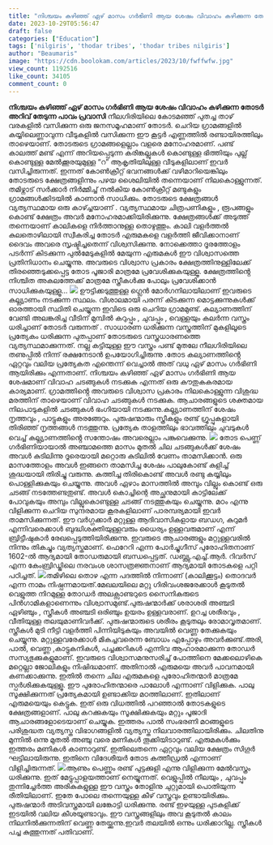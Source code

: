 ```yaml
---
title: "നിശ്ചയം കഴിഞ്ഞ് ഏഴ് മാസം ഗർഭിണി ആയ ശേഷം വിവാഹം കഴിക്കുന്ന തോടർ"
date: 2023-10-29T05:56:47
draft: false
categories: ["Education"]
tags: ['nilgiris', 'thodar tribes', 'thodar tribes nilgiris']
author: "Beaumaris"
image: "https://cdn.boolokam.com/articles/2023/10/fwffwfw.jpg"
view_count: 1192516
like_count: 34105
comment_count: 0
---
```


**നിശ്ചയം കഴിഞ്ഞ് ഏഴ് മാസം ഗർഭിണി ആയ ശേഷം വിവാഹം കഴിക്കുന്ന തോടർ** **അറിവ് തേടുന്ന പാവം പ്രവാസി** നീലഗിരിയിലെ കോടമഞ്ഞ് പുതച്ച താഴ് വരകളിൽ വസിക്കുന്ന ഒരു ജനസമൂഹമാണ് തോടർ. ചെറിയ ഗ്രാമങ്ങളിൽ കയ്യിലെണ്ണാവുന്ന വീടുകളിൽ വസിക്കുന്ന ഈ കൂട്ടർ എണ്ണത്തിൽ രണ്ടായിരത്തിലും താഴെയാണ്. തോടരുടെ ഗ്രാമങ്ങളെല്ലാം വളരെ മനോഹരമാണ്. പണ്ട് കാലത്ത് മണ്ട് എന്ന് അറിയപ്പെടുന്ന കരിങ്കല്ലുകൾ കൊണ്ടുള്ള ഭിത്തിയും പുല്ല് കൊണ്ടുള്ള മേൽക്കൂരയുമുള്ള “റ” ആകൃതിയിലുള്ള വീടുകളിലാണ് ഇവർ വസിച്ചിരുന്നത്. ഇന്നത് കോൺക്രീറ്റ് ഭവനങ്ങൾക്ക് വഴിമാറിയെങ്കിലും തോടരുടെ ക്ഷേത്രങ്ങളിന്നും പഴയ ശൈലിയിൽ തന്നെയാണ് നിലകൊള്ളുന്നത്. തമിഴ്നാട് സർക്കാർ നിർമ്മിച്ച് നൽകിയ കോൺക്രീറ്റ് മണ്ടുകളും ഗ്രാമങ്ങൾക്കിടയിൽ കാണാൻ സാധിക്കും. തോടരുടെ ക്ഷേത്രങ്ങൾ വ്യത്യസ്ഥമായ ഒരു കാഴ്ച്ചയാണ് . വ്യത്യസ്ഥമായ ചിത്രപണികളും , രൂപങ്ങളും കൊണ്ട് ക്ഷേത്രം അവർ മനോഹരമാക്കിയിരിക്കുന്നു. ക്ഷേത്രങ്ങൾക്ക് അടുത്ത് തന്നെയാണ് കാലികളെ നിർത്താനുള്ള തൊഴുത്തും. കാലി വളർത്തൽ കുലതൊഴിലായി സ്വീകരിച്ച തോടർ എരുമകളെ വളർത്തി ജീവിക്കാനാണ് ദൈവം അവരെ സൃഷ്ടിച്ചതെന്ന് വിശ്വസിക്കുന്നു. നോക്കെത്താ ദൂരത്തോളം പടർന്ന് കിടക്കുന്ന പുൽമേടുകളിൽ മേയുന്ന എരുമകൾ ഈ വിശ്വാസത്തെ പ്രതിനിധാനം ചെയ്യുന്നു. അവരുടെ വിശ്വാസ പ്രകാരം ക്ഷേത്രത്തിനുള്ളിലേക്ക് തിരഞ്ഞെടുക്കപ്പെട്ട തോട പൂജാരി മാത്രമേ പ്രവേശിക്കുകയുള്ളൂ. ക്ഷേത്രത്തിൻ്റെ നിശ്ചിത അകലത്തേക്ക് മാത്രമേ സ്ത്രീകൾക്കു പോലും പ്രവേശിക്കാൻ സാധിക്കുകയുള്ളൂ… ![](https://cdn.boolokam.com/articles/2023/10/qdqddd-1.jpg) ഊട്ടിക്കടുത്തുള്ള ഗ്ലെൻ മോർഗനിലായിലാണ് ഇവരുടെ കല്ല്യാണം നടക്കുന്ന സ്ഥലം. വിശാലമായി പരന്ന് കിടക്കുന്ന മൊട്ടക്കുന്നുകൾക്ക് ഓരത്തായി സ്ഥിതി ചെയ്യുന്ന ഇവിടെ ഒരു ചെറിയ ഗ്രാമമുണ്ട്. കല്യാണത്തിന് വേണ്ടി അലങ്കരിച്ച വീടിന് മുമ്പിൽ കറുപ്പും , ചുവപ്പും , വെള്ളയും കലർന്ന വസ്ത്രം ധരിച്ചാണ് തോടർ വരുന്നത് . സാധാരണ ധരിക്കുന്ന വസ്ത്രത്തിന് മുകളിലൂടെ പ്രത്യേകം ധരിക്കുന്ന പുതപ്പാണ് തോടരുടെ വസ്ത്രധാരണത്തെ വ്യത്യസ്ഥമാക്കുന്നത്. നല്ല കട്ടിയുള്ള ഈ വസ്ത്രം പണ്ട് മുതലേ നീലഗിരിയിലെ തണുപ്പിൽ നിന്ന് രക്ഷനേടാൻ ഉപയോഗിച്ചിരുന്നു .തോട കല്യാണത്തിൻ്റെ ഏറ്റവും വലിയ പ്രത്യേകത എന്തെന്ന് വെച്ചാൽ അത് വധു ഏഴ് മാസം ഗർഭിണി ആയിരിക്കും എന്നതാണ്. നിശ്ചയം കഴിഞ്ഞ് ഏഴ് മാസം ഗർഭിണി ആയ ശേഷമാണ് വിവാഹ ചടങ്ങുകൾ നടക്കുക എന്നത് ഒരു കൗതുകകരമായ കാര്യമാണ്. ഗ്രാമത്തിൻ്റെ അവരുടെ വിശ്വാസ പ്രകാരം നിലകൊള്ളുന്ന വിശുദ്ധ മരത്തിന് താഴെയാണ് വിവാഹ ചടങ്ങുകൾ നടക്കുക. ആചാരങ്ങളുടെ ശക്തമായ നിലപാടുകളിൽ ചടങ്ങുകൾ ഭംഗിയായി നടക്കുന്നു.കല്ല്യാണത്തിന് ശേഷം നൃത്തവും , പാട്ടുകളും അരങ്ങേറും. പുരുഷന്മാരും സ്ത്രീകളും രണ്ട് ഗ്രൂപ്പുകളായി തിരിഞ്ഞ് നൃത്തങ്ങൾ നടത്തുന്നു. പ്രത്യേക താളത്തിലും ഭാവത്തിലും ചുവടുകൾ വെച്ച് കല്ല്യാണത്തിൻ്റെ സന്തോഷം അവരെല്ലാം പങ്കുവെക്കുന്നു. ![](https://cdn.boolokam.com/articles/2023/10/rr22rr.jpg) തോട പെണ്ണ് ഗർഭിണിയായാൽ അഞ്ചാമത്തെ മാസം മുതൽ ചില ചടങ്ങുകൾക്ക് ശേഷം അവൾ കുടിലിന്നു ദൂരെയായി മറ്റൊരു കുടിലിൽ വേണം താമസിക്കാൻ. ഒരു മാസത്തോളം അവൾ ഇങ്ങനെ താമസിച്ച ശേഷം പാലുകോണ്ട് കുളിച്ച് ശുദ്ധയായി തിരിച്ചു വരുന്നു. കത്തിച്ച തിരികൊണ്ട് അവൾ രണ്ടു കയ്യിലും പൊള്ളിക്കുകയും ചെയ്യുന്നു. അവൾ ഏഴാം മാസത്തിൽ അമ്പും വില്ലും കൊണ്ട് ഒരു ചടങ്ങ് നടത്തേണ്ടതുണ്ട്. അവൾ കൊച്ചിന്റെ അച്ഛനുമായി കാട്ടിലേക്ക് പോവുകയും അമ്പും വില്ലുകൊണ്ടുള്ള ചടങ്ങ് നടത്തുകയും ചെയ്യുന്നു. മഠം എന്നു വിളിക്കുന്ന ചെറിയ സുന്ദരമായ കൂരകളിലാണ്‌ പാരമ്പര്യമായി ഇവർ താമസിക്കുന്നത്. ഈ വർഗ്ഗക്കാർ മറ്റുള്ള ആദിവാസികളായ ബഡഗ, കുറുമർ എന്നിവരെക്കാൾ ബുദ്ധിശക്തിയുള്ളവരും ധൈര്യം ഉള്ളവരുമാണ്‌ എന്ന് ബ്രിട്ടീഷുകാർ രേഖപ്പെടുത്തിയിരിക്കുന്നു. ഇവരുടെ ആചാരങ്ങളും മറ്റുള്ളവരിൽ നിന്നും തികച്ചും വ്യത്യസ്തമാണ്‌. ഫെറേറി എന്ന പോർച്ചുഗീസ് പുരോഹിതനാണ്‌ 1602-ൽ ആദ്യമായി തോഡരുമായി ബന്ധപ്പെട്ടത്. ഡബ്ല്യു.എച്ച്.ആർ. റിവർസ് എന്ന കേംബ്രിഡ്ജിലെ നരവംശ ശാസത്രജ്ഞനാണ്‌ ആദ്യമായി തോടകളെ പറ്റി പഠിച്ചത്. ![](https://cdn.boolokam.com/articles/2023/10/dd-8.jpg)തമിഴിലെ തൊഴ എന്ന പദത്തിൽ നിന്നാണ്‌ (കാലിക്കൂട്ടം) തൊദവർ എന്ന നാമം നിഷ്പന്നമായത്.മേഖലയിലെ മറ്റു ഗിരിവംശജരേക്കാൾ കൂടുതൽ വെളുത്ത നിറമുള്ള തോഡർ അലക്സാണ്ടറുടെ സൈനികരുടെ പിൻഗാമികളാണെന്നും വിശ്വാസമുണ്ട്‌.പുരുഷന്മാർക്ക് ശരാശരി അഞ്ചടി ഏഴിഞ്ചും , സ്ത്രീകൾ അഞ്ചടി ഒരിഞ്ചും ഉയരം ഉള്ളവരാണ്‌. ഉറച്ച ശരീരവും , വീതിയുള്ള തലയുമാണിവർക്ക്. പുരുഷന്മാരുടെ ശരീരം കൂടുതലും രോമാവൃതമാണ്‌. സ്ത്രീകൾ മുടി നീട്ടി വളർത്തി പിന്നിയിടുകയും അവയിൽ വെണ്ണ തേക്കുകയും ചെയ്യുന്നു. മറ്റുള്ളവരേക്കാൾ മികച്ചവരെന്ന ബോധം എപ്പോഴും അവർക്കുണ്ട്.അരി, പാൽ, വെണ്ണ ,കാട്ടുകനികൾ, പച്ചക്കറികൾ എന്നിവ ആഹാരമാക്കുന്ന തോഡർ സസ്യഭുക്കുകളുമാണ്‌. ഇവരുടെ വിശ്വാസമനുസരിച്ച് പോത്തിനെ മേക്കലൊഴികെ മറ്റെല്ലാ ജോലികളും നിഷിദ്ധമാണ്‌. അതിനാൽ എരുമയെ അവർ പാവനമായി കണക്കാക്കുന്നു. ഇതിൽ തന്നെ ചില എരുമകളെ പുരോഹിതന്മാർ മാത്രമേ സ്പർശിക്കുകയുള്ളൂ. ഈ പുരോഹിതന്മാരെ പാലോൾ എന്നാണ് വിളിക്കുക. പാലു സൂക്ഷിക്കുന്നത് പ്രത്യേകമായി ഉണ്ടാക്കിയ മഠത്തിലാണ്. ഇതിലാണ് എരുമയെയും കെട്ടുക. ഇത് ഒരു വിധത്തിൽ പറഞ്ഞാൽ തോടകളുടെ ക്ഷേത്രങ്ങളാണ്. പാലു കറക്കുകയും സൂക്ഷിക്കുകയും മറ്റും പൂജാദി ആചാരങ്ങളോടെയാണ് ചെയ്യുക. ഇത്തരം പാൽ സംഭരണി മഠങ്ങളുടെ പരിശുദ്ധത വ്യത്യസ്ത വിഭാഗങ്ങളിൽ വ്യത്യസ്ത നിലവാരത്തിലായിരിക്കും. ചിലതിനു മുന്നിൽ ഒന്നു മുതൽ അഞ്ചു വരെ മണികൾ തൂക്കിയിടാറുണ്ട്. എരുമകൾക്കും ഇത്തരം മണികൾ കാണാറുണ്ട്. ഇതിലെതന്നെ ഏറ്റവും വലിയ ക്ഷേത്രം സിഗൂർ ഘട്ടിലായിരുന്നു. ഇതിനെ വിദേശീയർ തോട കത്തീഡ്രൽ എന്നാണ് വിളിച്ചിരുന്നത്. ![](https://cdn.boolokam.com/articles/2023/10/fwfwffwff.webp)ആണും പെണ്ണും രണ്ട് പുട്ടക്കുളി എന്നു വിളിക്കുന്ന മേൽ‌വസ്ത്രം ധരിക്കുന്നു. ഇത് മേട്ടുപ്പാളയത്താണ്‌ നെയ്യുന്നത്. വെളുപ്പിൽ നീലയും , ചുവപ്പും തുന്നിച്ചേർത്ത അരികുകളുള്ള ഈ വസ്ത്രം തോളിനു ചുറ്റുമായി പൊതിയുന്ന രീതിയിലാണ്‌. ഇതേ പോലെ തന്നെയുള്ള കീഴ് വസ്ത്രവും ഉണ്ടായിരിക്കും. പുരുഷന്മാർ അടിവസ്ത്രമായി ലങ്കോട്ടി ധരിക്കുന്നു. രണ്ട് ഇഴയുള്ള പുടകുളിക്ക് ഇടയിൽ വലിയ കീശയൂണ്ടാവും. ഈ വസ്ത്രങ്ങളിലും അവ കൂടുതൽ കാലം നിലനിൽക്കുന്നതിന്‌ വെണ്ണ തേയ്ക്കുന്നു.ഇവർ തലയിൽ ഒന്നും ധരിക്കാറില്ല. സ്ത്രീകൾ പച്ച കുത്തുന്നത് പതിവാണ്‌.
